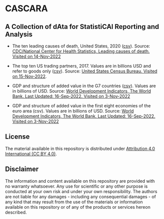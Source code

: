 # CASCARA

## A Collection of dAta for StatistiCAl Reporting and Analysis

- The ten leading causes of death, United States, 2020 ([csv](data/top-10-causes-of-death-usa-2020.csv)). Source: [CDC/National Center for Health Statistics, Leading causes of death. Visited on 14-Nov-2022](https://www.cdc.gov/nchs/fastats/leading-causes-of-death.htm)

- The top ten US trading partners, 2017. Values are in billions USD and refer to goods only ([csv](data/top-10-trading-partners-usa-2017.csv)). Source: [United States Census Bureau. Visited on 15-Nov-2022](https://www.census.gov/foreign-trade/statistics/highlights/toppartners.html).

- GDP and structure of added value in the G7 countries ([csv](gdp-g7-2010-2020.csv)). Values are in billions of USD. Source: [World Development Indicators, The World Bank. Last Updated: 16-Sep-2022. Visited on 3-Nov-2022](http://wdi.worldbank.org/table/4.2#)

- GDP and structure of added value in the first eight economies of the euro area (csv). Values are in billions of USD. Source: [World Development Indicators, The World Bank. Last Updated: 16-Sep-2022. Visited on 3-Nov-2022](http://wdi.worldbank.org/table/4.2#)

## License
The material available in this repository is distributed under [Attribution 4.0 International (CC BY 4.0)](https://creativecommons.org/licenses/by/4.0/).

## Disclaimer
The information and content available on this repository are provided with no warranty whatsoever. Any use for scientific or any other purpose is conducted at your own risk and under your own responsibility. The authors are not liable for any damages - including any consequential damages - of any kind that may result from the use of the materials or information available on this repository or of any of the products or services hereon described.
